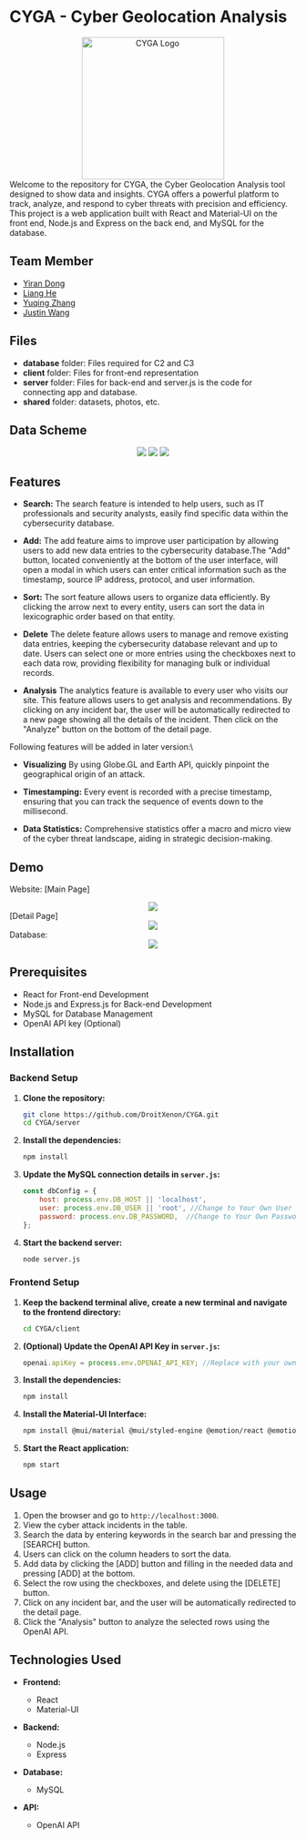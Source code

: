 # CYGA - Cyber Geolocation Analysis
<div align="center">
<img src="shared/constants/logo.png" alt="CYGA Logo" width="250"/>
</div>
Welcome to the repository for CYGA, the Cyber Geolocation Analysis tool designed to show data and insights. CYGA offers a powerful platform to track, analyze, and respond to cyber threats with precision and efficiency. This project is a web application built with React and Material-UI on the front end, Node.js and Express on the back end, and MySQL for the database. 

## Team Member
* [Yiran Dong](https://github.com/Rileyyiran)
* [Liang He](https://github.com/zaizaijiayou)
* [Yuqing Zhang](https://github.com/Yuqing-Zhang-branch)
* [Justin Wang](https://github.com/DroitXenon)  

## Files
- **database** folder: Files required for C2 and C3
- **client** folder: Files for front-end representation
- **server** folder: Files for back-end and server.js is the code for connecting app and database.
- **shared** folder: datasets, photos, etc.

## Data Scheme

<div align="center">
<img src="shared/constants/erdiagram.jpeg"/>
<img src="shared/constants/scheme.jpeg"/>
<img src="shared/constants/Normalization.jpeg"/>
</div>

## Features

- **Search:** The search feature is intended to help users, such as IT professionals and security analysts, easily find specific data within the cybersecurity database.

- **Add:** The add feature aims to improve user participation by allowing users to add new data entries to the cybersecurity database.The "Add" button, located conveniently at the bottom of the user interface, will open a modal in which users can enter critical information such as the timestamp, source IP address, protocol, and user information. 

- **Sort:** The sort feature allows users to organize data efficiently. By clicking the arrow next to every entity, users can sort the data in lexicographic order based on that entity.

- **Delete** The delete feature allows users to manage and remove existing data entries, keeping the cybersecurity database relevant and up to date. Users can select one or more entries using the checkboxes next to each data row, providing flexibility for managing bulk or individual records. 

- **Analysis** The analytics feature is available to every user who visits our site. This feature allows users to get analysis and recommendations. By clicking on any incident bar, the user will be automatically redirected to a new page showing all the details of the incident. Then click on the "Analyze" button on the bottom of the detail page. 

Following features will be added in later version:\

- **Visualizing** By using Globe.GL and Earth API, quickly pinpoint the geographical origin of an attack.

- **Timestamping:** Every event is recorded with a precise timestamp, ensuring that you can track the sequence of events down to the millisecond.

- **Data Statistics:** Comprehensive statistics offer a macro and micro view of the cyber threat landscape, aiding in strategic decision-making.

## Demo
Website:
[Main Page]
<div align="center">
<img src="shared/constants/demomainpage.png"/>
</div>
[Detail Page]
<div align="center">
<img src="shared/constants/demodetailpage.png"/>
</div>
Database:
<div align="center">
<img src="shared/constants/database.png"/>
</div>

## Prerequisites
- React for Front-end Development
- Node.js and Express.js for Back-end Development
- MySQL for Database Management
- OpenAI API key (Optional)

## Installation

### Backend Setup

1. **Clone the repository:**

    ```bash
    git clone https://github.com/DroitXenon/CYGA.git
    cd CYGA/server
    ```

2. **Install the dependencies:**

    ```bash
    npm install
    ```

3. **Update the MySQL connection details in `server.js`:**

    ```javascript
    const dbConfig = {
        host: process.env.DB_HOST || 'localhost',
        user: process.env.DB_USER || 'root', //Change to Your Own User Name
        password: process.env.DB_PASSWORD,  //Change to Your Own Password
    };
    ```

5. **Start the backend server:**

    ```bash
    node server.js
    ```

### Frontend Setup

1. **Keep the backend terminal alive, create a new terminal and navigate to the frontend directory:**

    ```bash
    cd CYGA/client
    ```

2. **(Optional) Update the OpenAI API Key in `server.js`:**

    ```javascript
    openai.apiKey = process.env.OPENAI_API_KEY; //Replace with your own API key
    ```

2. **Install the dependencies:**

    ```bash
    npm install
    ```

2. **Install the Material-UI Interface:**

    ```bash
    npm install @mui/material @mui/styled-engine @emotion/react @emotion/styled @mui/icons-material
    ```

3. **Start the React application:**

    ```bash
    npm start
    ```

## Usage

1. Open the browser and go to `http://localhost:3000`.
2. View the cyber attack incidents in the table.
3. Search the data by entering keywords in the search bar and pressing the [SEARCH] button.
4. Users can click on the column headers to sort the data.
5. Add data by clicking the [ADD] button and filling in the needed data and pressing [ADD] at the bottom.
6. Select the row using the checkboxes, and delete using the [DELETE] button.
7. Click on any incident bar, and the user will be automatically redirected to the detail page.
8. Click the "Analysis" button to analyze the selected rows using the OpenAI API.

## Technologies Used

- **Frontend:**
  - React
  - Material-UI

- **Backend:**
  - Node.js
  - Express

- **Database:**
  - MySQL

- **API:**
  - OpenAI API
